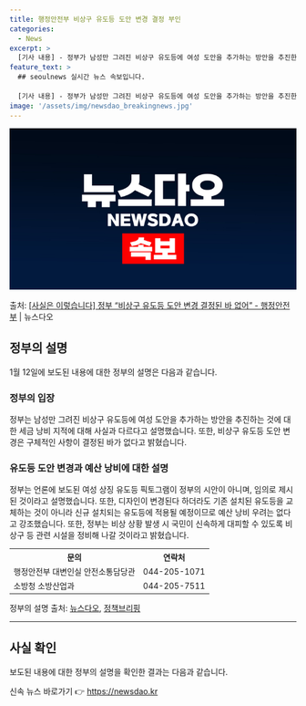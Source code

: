 ```yaml
---
title: 행정안전부 비상구 유도등 도안 변경 결정 부인
categories:
  - News
excerpt: >
  [기사 내용] - 정부가 남성만 그려진 비상구 유도등에 여성 도안을 추가하는 방안을 추진한다고 밝힌 가운데,…
feature_text: >
  ## seoulnews 실시간 뉴스 속보입니다.

  [기사 내용] - 정부가 남성만 그려진 비상구 유도등에 여성 도안을 추가하는 방안을 추진한다고 밝힌 가운데,…
image: '/assets/img/newsdao_breakingnews.jpg'
---
```


![뉴스다오 속보](/assets/img/newsdao_breakingnews.jpg)

<p>출처: <a href="https://newsdao.kr/3004" rel="dofollow">[사실은 이렇습니다] 정부 “비상구 유도등 도안 변경 결정된 바 없어” - 행정안전부</a> | 뉴스다오</p>

<h2 data-ke-size="size26">정부의 설명</h2>
<p data-ke-size="size16">1월 12일에 보도된 내용에 대한 정부의 설명은 다음과 같습니다.</p>

<h3>정부의 입장</h3>
<p data-ke-size="size16">정부는 남성만 그려진 비상구 유도등에 여성 도안을 추가하는 방안을 추진하는 것에 대한 세금 낭비 지적에 대해 사실과 다르다고 설명했습니다. 또한, 비상구 유도등 도안 변경은 구체적인 사항이 결정된 바가 없다고 밝혔습니다.</p>

<h3>유도등 도안 변경과 예산 낭비에 대한 설명</h3>
<p data-ke-size="size16">정부는 언론에 보도된 여성 상징 유도등 픽토그램이 정부의 시안이 아니며, 임의로 제시된 것이라고 설명했습니다. 또한, 디자인이 변경된다 하더라도 기존 설치된 유도등을 교체하는 것이 아니라 신규 설치되는 유도등에 적용될 예정이므로 예산 낭비 우려는 없다고 강조했습니다. 또한, 정부는 비상 상황 발생 시 국민이 신속하게 대피할 수 있도록 비상구 등 관련 시설을 정비해 나갈 것이라고 밝혔습니다.</p>

<table>
  <tr>
    <th>문의</th>
    <th>연락처</th>
  </tr>
  <tr>
    <td>행정안전부 대변인실 안전소통담당관</td>
    <td>044-205-1071</td>
  </tr>
  <tr>
    <td>소방청 소방산업과</td>
    <td>044-205-7511</td>
  </tr>
</table>

<p data-ke-size="size16">정부의 설명 출처: <a href="https://newsdao.kr/3004">뉴스다오</a>, <a href="https://www.korea.kr">정책브리핑</a></p>
<hr>

<h2 data-ke-size="size26">사실 확인</h2>
<p data-ke-size="size16">보도된 내용에 대한 정부의 설명을 확인한 결과는 다음과 같습니다.</p> 

신속 뉴스 바로가기 👉 <a href="https://newsdao.kr" rel="dofollow">https://newsdao.kr</a>


